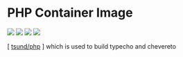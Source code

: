 # PHP Container Image

![](https://img.shields.io/docker/stars/tsund/php.svg)
![](https://img.shields.io/docker/pulls/tsund/php.svg)
![](https://img.shields.io/docker/image-size/tsund/php)
![](https://img.shields.io/docker/v/tsund/php)

[ [tsund/php](https://hub.docker.com/r/tsund/php) ] which is used to build typecho and chevereto

